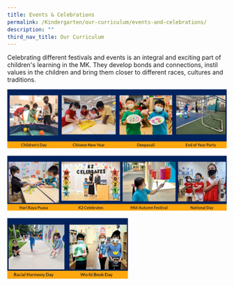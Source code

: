 ```yaml
---
title: Events & Celebrations
permalink: /Kindergarten/our-curriculum/events-and-celebrations/
description: ""
third_nav_title: Our Curriculum
---
```



Celebrating different festivals and events is an integral and exciting part of children's learning in the MK. They develop bonds and connections, instil values in the children and bring them closer to different races, cultures and traditions.

![](/images/MK/celebrations%201.jpg)

![](/images/MK/celebrations%202.jpg)

<img src="/images/MK/celebrations%203.jpg" 
     style="width:55%" align = center>